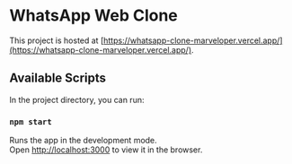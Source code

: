 # WhatsApp Web Clone

This project is hosted at [https://whatsapp-clone-marveloper.vercel.app/](https://whatsapp-clone-marveloper.vercel.app/).

## Available Scripts

In the project directory, you can run:

### `npm start`

Runs the app in the development mode.\
Open [http://localhost:3000](http://localhost:3000) to view it in the browser.
